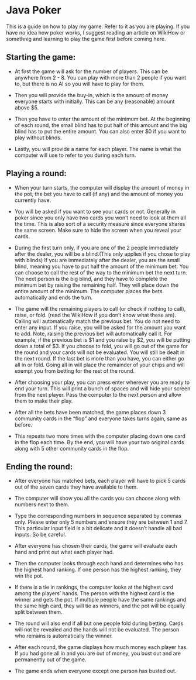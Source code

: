 # Java Poker
This is a guide on how to play my game. Refer to it as you are playing.
If you have no idea how poker works, I suggest reading an article on WikiHow or somethnig and learning to play the game first before coming here.

## Starting the game:
- At first the game will ask for the number of players. This can be anywhere from 2 - 8. You can play with more than 2 people if you want to, but there is no AI so you will have to play for them.

- Then you will provide the buy-in, which is the amount of money everyone starts with initially. This can be any (reasonable) amount above $5.

- Then you have to enter the amount of the minimum bet. At the beginning of each round, the small blind has to put half of this amount and the big blind has to put the entire amount. You can also enter $0 if you want to play without blinds.

- Lastly, you will provide a name for each player. The name is what the computer will use to refer to you during each turn.

## Playing a round:
- When your turn starts, the computer will display the amount of money in the pot, the bet you have to call (if any) and the amount of money you currently have.

- You will be asked if you want to see your cards or not. Generally in poker since you only have two cards you won’t need to look at them all the time. 
This is also sort of a security measure since everyone shares the same screen. Make sure to hide the screen when you reveal your cards.

- During the first turn only, if you are one of the 2 people immediately after the dealer, you will be a blind.(This only applies if you chose to play with blinds)
If you are immediately after the dealer, you are the small blind, meaning you have to put half the amount of the minimum bet. You can choose to call the rest of the way to the minimum bet the next turn.
The next person is the big blind, and they have to complete the minimum bet by raising the remaining half. They will place down the entire amount of the minimum.
The computer places the bets automatically and ends the turn. 

- The game will the remaining players to call (or check if nothing to call), raise, or fold. 
(read the WikiHow if you don’t know what these are). 
Calling will automatically match the previous bet. You do not need to enter any input.
If you raise, you will be asked for the amount you want to add. Note, raising the previous bet will automatically call it. For example, if the previous bet is $1 and you raise by $2, you will be putting down a total of $3.
If you choose to fold, you will go out of the game for the round and your cards will not be evaluated. You will still be dealt in the next round.
If the last bet is more than you have, you can either go all in or fold. Going all in will place the remainder of your chips and will exempt you from betting for the rest of the round. 

- After choosing your play, you can press enter wherever you are ready to end your turn. This will print a bunch of spaces and will hide your screen from the next player. Pass the computer to the next person and allow them to make their play.

- After all the bets have been matched, the game places down 3 community cards in the “flop” and everyone takes turns again, same as before. 
- This repeats two more times with the computer placing down one card in the flop each time. By the end, you will have your two original cards along with 5 other community cards in the flop.

## Ending the round:
- After everyone has matched bets, each player will have to pick 5 cards out of the seven cards they have available to them. 

- The computer will show you all the cards you can choose along with numbers next to them. 
- Type the corresponding numbers in sequence separated by commas only. Please enter only 5 numbers and ensure they are between 1 and 7. This particular input field is a bit delicate and it doesn’t handle all bad inputs. So be careful.

- After everyone has chosen their cards, the game will evaluate each hand and print out what each player had. 
- Then the computer looks through each hand and determines who has the highest hand ranking. If one person has the highest ranking, they win the pot.
- If there is a tie in rankings, the computer looks at the highest card among the players’ hands. The person with the highest card is the winner and gets the pot.
If multiple people have the same rankings and the same high card, they will tie as winners, and the pot will be equally split between them.

- The round will also end if all but one people fold during betting. Cards will not be revealed and the hands will not be evaluated. The person who remains is automatically the winner.

- After each round, the game displays how much money each player has. If you had gone all in and you are out of money, you bust out and are permanently out of the game. 
- The game ends when everyone except one person has busted out.

